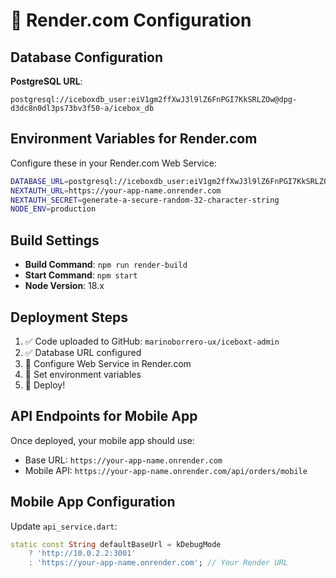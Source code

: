 # 🚀 Render.com Configuration

## Database Configuration

**PostgreSQL URL**: 
```
postgresql://iceboxdb_user:eiV1gm2ffXwJ3l9lZ6FnPGI7KkSRLZOw@dpg-d3dc8n0dl3ps73bv3f50-a/icebox_db
```

## Environment Variables for Render.com

Configure these in your Render.com Web Service:

```bash
DATABASE_URL=postgresql://iceboxdb_user:eiV1gm2ffXwJ3l9lZ6FnPGI7KkSRLZOw@dpg-d3dc8n0dl3ps73bv3f50-a/icebox_db
NEXTAUTH_URL=https://your-app-name.onrender.com
NEXTAUTH_SECRET=generate-a-secure-random-32-character-string
NODE_ENV=production
```

## Build Settings

- **Build Command**: `npm run render-build`
- **Start Command**: `npm start`
- **Node Version**: 18.x

## Deployment Steps

1. ✅ Code uploaded to GitHub: `marinoborrero-ux/iceboxt-admin`
2. ✅ Database URL configured
3. 🔄 Configure Web Service in Render.com
4. 🔄 Set environment variables
5. 🔄 Deploy!

## API Endpoints for Mobile App

Once deployed, your mobile app should use:
- Base URL: `https://your-app-name.onrender.com`
- Mobile API: `https://your-app-name.onrender.com/api/orders/mobile`

## Mobile App Configuration

Update `api_service.dart`:
```dart
static const String defaultBaseUrl = kDebugMode
    ? 'http://10.0.2.2:3001' 
    : 'https://your-app-name.onrender.com'; // Your Render URL
```